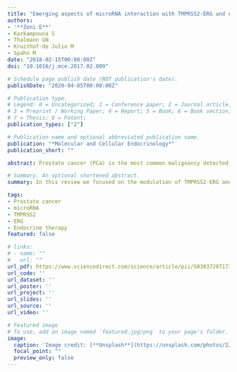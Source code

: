```yaml
---
title: "Emerging aspects of microRNA interaction with TMPRSS2-ERG and endocrine therapy"
authors:
- '**Zoni E**'
- Karkampouna S
- Thalmann GN
- Kruithof-de Julio M
- Spahn M
date: "2018-02-15T00:00:00Z"
doi: "10.1016/j.mce.2017.02.009"

# Schedule page publish date (NOT publication's date).
publishDate: "2020-04-05T00:00:00Z"

# Publication type.
# Legend: 0 = Uncategorized; 1 = Conference paper; 2 = Journal article;
# 3 = Preprint / Working Paper; 4 = Report; 5 = Book; 6 = Book section;
# 7 = Thesis; 8 = Patent;
publication_types: ["2"]

# Publication name and optional abbreviated publication name.
publication: "*Molecular and Cellular Endocrinology*"
publication_short: ""

abstract: Prostate cancer (PCa) is the most common malignancy detected in males and the second most common cause of cancer death in western countries. The development of the prostate gland, is finely regulated by androgens which modulate also its growth and function. Importantly, androgens exert a major role in PCa formation and progression and one of the hypothesized mechanism proposed has been linked to the chromosomal rearrangement of the androgen regulated gene TMPRSS2 with ERG. Androgens have been therefore used as main target for therapies in the past. However, despite the development of endocrine therapies (e.g. androgen ablation), when PCa progress, tumors become resistant to this therapeutic castration and patients develop incurable metastases. A strategy to better understand how patients respond to therapy, in order to achieve a better patient stratification, consists in monitoring the levels of small noncoding RNAs (microRNAs). microRNAs are a class of small molecules that regulate protein abundance and their application as biomarkers to monitor disease progression has been intensely studied in the last years. In this review, we highlight the interactions between microRNAs and endocrine-related aspects of PCa in tissues. We focus on the modulation of TMPRSS2-ERG and Glucocorticoid Receptor (GR) by microRNAs and detail the influence of steroidal hormonal therapies on microRNAs expression.

# Summary. An optional shortened abstract.
summary: In this review we focused on the modulation of TMPRSS2-ERG and Glucocorticoid Receptor (GR) by microRNAs and detailed the influence of steroidal hormonal therapies on microRNAs expression.

tags:
- Prostate cancer
- microRNA
- TMPRSS2
- ERG
- Endocrine therapy
featured: false

# links:
# - name: ""
#   url: ""
url_pdf: https://www.sciencedirect.com/science/article/pii/S0303720717300898?via%3Dihub
url_code: ''
url_dataset: ''
url_poster: ''
url_project: ''
url_slides: ''
url_source: ''
url_video: ''

# Featured image
# To use, add an image named `featured.jpg/png` to your page's folder. 
image:
  caption: 'Image credit: [**Unsplash**](https://unsplash.com/photos/2JIvboGLeho)'
  focal_point: ""
  preview_only: false
---
```


